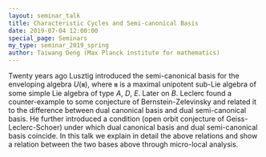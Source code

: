 ```yaml
---
layout: seminar_talk
title: Characteristic Cycles and Semi-canonical Basis
date: 2019-07-04 12:00:00
special_page: Seminars
my_type: seminar_2019_spring
author: Taiwang Deng (Max Planck institute for mathematics)
---
```


Twenty years ago Lusztig introduced the semi-canonical basis for the enveloping algebra *U*(𝖓),
where 𝖓 is a maximal unipotent sub-Lie algebra of some simple Lie algebra of type *A*, *D*, *E*. Later on *B*.
Leclerc found a counter-example to some conjecture of Bernstein-Zelevinsky and related it to the
difference between dual canonical basis and dual semi-canonical basis.
He further introduced a condition (open orbit conjecture of Geiss-Leclerc-Schoer)
under which dual canonical basis and dual semi-canonical basis coincide.
In this talk we explain in detail the above relations and show a relation between the two bases above through micro-local analysis.
